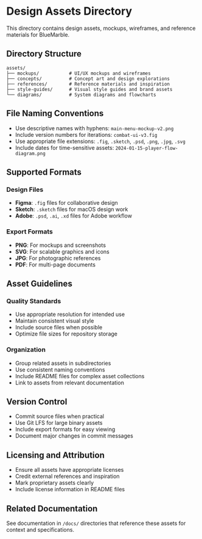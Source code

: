 # Design Assets Directory

This directory contains design assets, mockups, wireframes, and reference materials for BlueMarble.

## Directory Structure

```
assets/
├── mockups/           # UI/UX mockups and wireframes
├── concepts/          # Concept art and design explorations
├── references/        # Reference materials and inspiration
├── style-guides/      # Visual style guides and brand assets
└── diagrams/          # System diagrams and flowcharts
```

## File Naming Conventions

- Use descriptive names with hyphens: `main-menu-mockup-v2.png`
- Include version numbers for iterations: `combat-ui-v3.fig`
- Use appropriate file extensions: `.fig`, `.sketch`, `.psd`, `.png`, `.jpg`, `.svg`
- Include dates for time-sensitive assets: `2024-01-15-player-flow-diagram.png`

## Supported Formats

### Design Files
- **Figma**: `.fig` files for collaborative design
- **Sketch**: `.sketch` files for macOS design work
- **Adobe**: `.psd`, `.ai`, `.xd` files for Adobe workflow

### Export Formats
- **PNG**: For mockups and screenshots
- **SVG**: For scalable graphics and icons
- **JPG**: For photographic references
- **PDF**: For multi-page documents

## Asset Guidelines

### Quality Standards
- Use appropriate resolution for intended use
- Maintain consistent visual style
- Include source files when possible
- Optimize file sizes for repository storage

### Organization
- Group related assets in subdirectories
- Use consistent naming conventions
- Include README files for complex asset collections
- Link to assets from relevant documentation

## Version Control

- Commit source files when practical
- Use Git LFS for large binary assets
- Include export formats for easy viewing
- Document major changes in commit messages

## Licensing and Attribution

- Ensure all assets have appropriate licenses
- Credit external references and inspiration
- Mark proprietary assets clearly
- Include license information in README files

## Related Documentation

See documentation in `/docs/` directories that reference these assets for context and specifications.